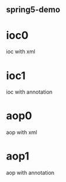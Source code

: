 ## spring5-demo

# ioc0

ioc with xml

# ioc1

ioc with annotation

# aop0

aop with xml

# aop1

aop with annotation
